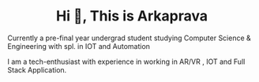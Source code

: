 # <h1 align="center">Hi 👋, This is Arkaprava</h1>

Currently a pre-final year undergrad student studying Computer Science & Engineering with spl. in IOT and Automation

I am a tech-enthusiast with experience in working in AR/VR , IOT and Full Stack Application.
